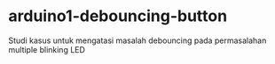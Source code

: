 # arduino1-debouncing-button
Studi kasus untuk mengatasi masalah debouncing pada permasalahan multiple blinking LED
